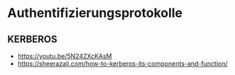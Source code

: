 # Authentifizierungsprotokolle

## KERBEROS

- https://youtu.be/5N242XcKAsM
- https://sheerazali.com/how-to-kerberos-its-components-and-function/


